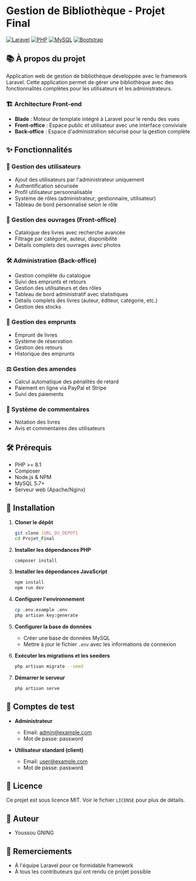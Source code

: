 # Gestion de Bibliothèque - Projet Final

[![Laravel](https://img.shields.io/badge/Laravel-FF2D20?style=for-the-badge&logo=laravel&logoColor=white)](https://laravel.com)
[![PHP](https://img.shields.io/badge/PHP-777BB4?style=for-the-badge&logo=php&logoColor=white)](https://www.php.net/)
[![MySQL](https://img.shields.io/badge/MySQL-005C84?style=for-the-badge&logo=mysql&logoColor=white)](https://www.mysql.com/)
[![Bootstrap](https://img.shields.io/badge/Bootstrap-563D7C?style=for-the-badge&logo=bootstrap&logoColor=white)](https://getbootstrap.com/)

## 📚 À propos du projet

Application web de gestion de bibliothèque développée avec le framework Laravel. Cette application permet de gérer une bibliothèque avec des fonctionnalités complètes pour les utilisateurs et les administrateurs.

### 🏗️ Architecture Front-end
- **Blade** : Moteur de template intégré à Laravel pour le rendu des vues
- **Front-office** : Espace public et utilisateur avec une interface conviviale
- **Back-office** : Espace d'administration sécurisé pour la gestion complète

## ✨ Fonctionnalités

### 👥 Gestion des utilisateurs
- Ajout des utilisateurs par l'administrateur uniquement
- Authentification sécurisée
- Profil utilisateur personnalisable
- Système de rôles (administrateur, gestionnaire, utilisateur)
- Tableau de bord personnalisé selon le rôle

### 📖 Gestion des ouvrages (Front-office)
- Catalogue des livres avec recherche avancée
- Filtrage par catégorie, auteur, disponibilité
- Détails complets des ouvrages avec photos

### 🛠️ Administration (Back-office)
- Gestion complète du catalogue
- Suivi des emprunts et retours
- Gestion des utilisateurs et des rôles
- Tableau de bord administratif avec statistiques
- Détails complets des livres (auteur, éditeur, catégorie, etc.)
- Gestion des stocks

### 🔄 Gestion des emprunts
- Emprunt de livres
- Système de réservation
- Gestion des retours
- Historique des emprunts

### ⚖️ Gestion des amendes
- Calcul automatique des pénalités de retard
- Paiement en ligne via PayPal et Stripe
- Suivi des paiements

### 💬 Système de commentaires
- Notation des livres
- Avis et commentaires des utilisateurs

## 🛠️ Prérequis

- PHP >= 8.1
- Composer
- Node.js & NPM
- MySQL 5.7+
- Serveur web (Apache/Nginx)

## 🚀 Installation

1. **Cloner le dépôt**
   ```bash
   git clone [URL_DU_DEPOT]
   cd Projet_Final
   ```

2. **Installer les dépendances PHP**
   ```bash
   composer install
   ```

3. **Installer les dépendances JavaScript**
   ```bash
   npm install
   npm run dev
   ```

4. **Configurer l'environnement**
   ```bash
   cp .env.example .env
   php artisan key:generate
   ```

5. **Configurer la base de données**
   - Créer une base de données MySQL
   - Mettre à jour le fichier `.env` avec les informations de connexion

6. **Exécuter les migrations et les seeders**
   ```bash
   php artisan migrate --seed
   ```

7. **Démarrer le serveur**
   ```bash
   php artisan serve
   ```

## 🔐 Comptes de test

- **Administrateur**
  - Email: admin@example.com
  - Mot de passe: password

- **Utilisateur standard (client)**
  - Email: user@example.com
  - Mot de passe: password

## 📝 Licence

Ce projet est sous licence MIT. Voir le fichier `LICENSE` pour plus de détails.

## 👥 Auteur

- Youssou GNING

## 🙏 Remerciements

- À l'équipe Laravel pour ce formidable framework
- À tous les contributeurs qui ont rendu ce projet possible

